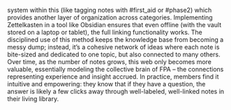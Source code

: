 system within this (like tagging notes with #first_aid or #phase2) which provides another layer of organization across categories. Implementing Zettelkasten in a tool like Obsidian ensures that even offline (with the vault stored on a laptop or tablet), the full linking functionality works. The disciplined use of this method keeps the knowledge base from becoming a messy dump; instead, it’s a cohesive network of ideas where each note is bite-sized and dedicated to one topic, but also connected to many others. Over time, as the number of notes grows, this web only becomes more valuable, essentially modeling the collective brain of FPA – the connections representing experience and insight accrued. In practice, members find it intuitive and empowering: they know that if they have a question, the answer is likely a few clicks away through well-labeled, well-linked notes in their living library.